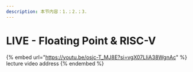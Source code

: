 ```yaml
---
description: 本节内容：1.；2.；3.
---
```


# LIVE - Floating Point & RISC-V

{% embed url="https://youtu.be/osjc-T_MJ8E?si=vgX07LIiA38WgnAc" %}
lecture video address
{% endembed %}
